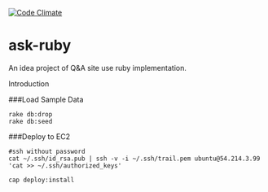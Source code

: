 [![Code Climate](https://codeclimate.com/github/jameszhan/ask-ruby.png)](https://codeclimate.com/github/jameszhan/ask-ruby)

ask-ruby
========

An idea project of Q&amp;A site use ruby implementation.

  Introduction
  
  
###Load Sample Data
    
    rake db:drop
    rake db:seed
    
    
    
###Deploy to EC2

    #ssh without password
    cat ~/.ssh/id_rsa.pub | ssh -v -i ~/.ssh/trail.pem ubuntu@54.214.3.99 'cat >> ~/.ssh/authorized_keys'
    
    cap deploy:install